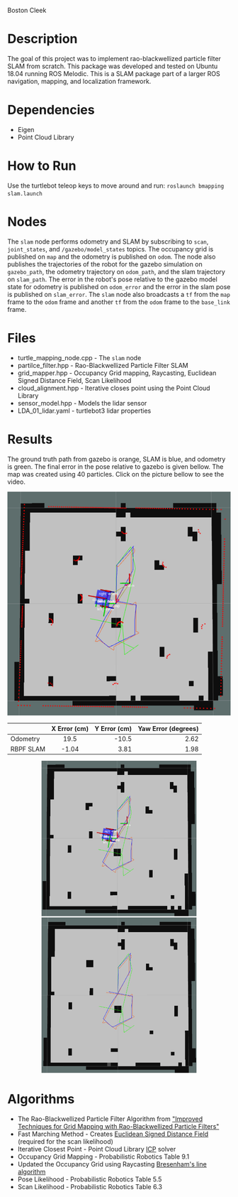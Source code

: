 
Boston Cleek

# Description
The goal of this project was to implement rao-blackwellized particle filter SLAM from scratch. This package was developed and tested on Ubuntu 18.04 running ROS Melodic. This is a SLAM package part of a larger ROS navigation, mapping, and localization framework.


# Dependencies
* Eigen
* Point Cloud Library

# How to Run
Use the turtlebot teleop keys to move around and run:
`roslaunch bmapping slam.launch`


# Nodes
The `slam` node performs odometry and SLAM by subscribing to `scan`, `joint_states`, and `/gazebo/model_states` topics. The occupancy grid is published on `map` and the odometry is published on `odom`. The node also publishes the trajectories of the robot for the gazebo simulation on `gazebo_path`, the odometry trajectory on `odom_path`, and the slam trajectory on `slam_path`. The error in the robot's pose relative to the gazebo model state for odometry is published on `odom_error` and the error in the slam pose is published on `slam_error`. The `slam` node also broadcasts a `tf` from the `map` frame to the `odom` frame and another `tf` from the `odom` frame to the `base_link` frame.


# Files
* turtle_mapping_node.cpp - The `slam` node
* partilce_filter.hpp - Rao-Blackwellized Particle Filter SLAM
* grid_mapper.hpp - Occupancy Grid mapping, Raycasting, Euclidean Signed Distance Field, Scan Likelihood
* cloud_alignment.hpp - Iterative closes point using the Point Cloud Library
* sensor_model.hpp - Models the lidar sensor
* LDA_01_lidar.yaml - turtlebot3 lidar properties


# Results

The ground truth path from gazebo is orange, SLAM is blue, and odometry is green.
The final error in the pose relative to gazebo is given bellow. The map was created using 40 particles. Click on the picture bellow to see the video.


[![Watch the video](images/rbpf_slam_map.jpg)](https://youtu.be/HRo5VI21qYo)




<center>

|          |      X Error (cm)      |  Y Error (cm) |  Yaw Error  (degrees) |
|----------|:-----------------:|---------:|-----------:|
|  Odometry  |  19.5     |   -10.5    |     2.62      |
| RBPF SLAM   |     -1.04      |   3.81    |     1.98       |

</center>


<p align="center">
  <img src="images/slam_map.jpg" width="350" height="350"/>
  <img src="images/slam_path.jpg" width="350" height="350"/>
</p>




# Algorithms
* The Rao-Blackwellized Particle Filter Algorithm from ["Improved Techniques for Grid Mapping with Rao-Blackwellized Particle Filters"](http://www2.informatik.uni-freiburg.de/~stachnis/pdf/grisetti07tro.pdf)
* Fast Marching Method - Creates [Euclidean Signed Distance Field](https://en.wikipedia.org/wiki/Signed_distance_function) (required for the scan likelihood)
* Iterative Closest Point - Point Cloud Library [ICP](http://ais.informatik.uni-freiburg.de/teaching/ss11/robotics/slides/17-icp.pdf) solver
* Occupancy Grid Mapping - Probabilistic Robotics Table 9.1
* Updated the Occupancy Grid using Raycasting [Bresenham's line algorithm](https://en.wikipedia.org/wiki/Bresenham%27s_line_algorithm)
* Pose Likelihood - Probabilistic Robotics Table 5.5
* Scan Likelihood - Probabilistic Robotics Table 6.3
